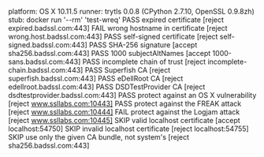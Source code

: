 platform: OS X 10.11.5
runner: trytls 0.0.8 (CPython 2.7.10, OpenSSL 0.9.8zh)
stub: docker run '--rm' 'test-wreq'
 PASS expired certificate [reject expired.badssl.com:443]
 FAIL wrong hostname in certificate [reject wrong.host.badssl.com:443]
 PASS self-signed certificate [reject self-signed.badssl.com:443]
 PASS SHA-256 signature [accept sha256.badssl.com:443]
 PASS 1000 subjectAltNames [accept 1000-sans.badssl.com:443]
 PASS incomplete chain of trust [reject incomplete-chain.badssl.com:443]
 PASS Superfish CA [reject superfish.badssl.com:443]
 PASS eDellRoot CA [reject edellroot.badssl.com:443]
 PASS DSDTestProvider CA [reject dsdtestprovider.badssl.com:443]
 PASS protect against an OS X vulnerability [reject www.ssllabs.com:10443]
 PASS protect against the FREAK attack [reject www.ssllabs.com:10444]
 FAIL protect against the Logjam attack [reject www.ssllabs.com:10445]
 SKIP valid localhost certificate [accept localhost:54750]
 SKIP invalid localhost certificate [reject localhost:54755]
 SKIP use only the given CA bundle, not system's [reject sha256.badssl.com:443]
